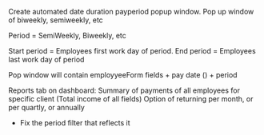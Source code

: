 Create automated date duration payperiod popup window.
Pop up window of biweekly, semiweekly, etc

Period = SemiWeekly, Biweekly, etc

Start period = Employees first work day of period.
End period = Employees last work day of period

Pop window will contain employyeeForm fields + pay date () + period

Reports tab on dashboard:
Summary of payments of all employees for specific client (Total income of all fields)
Option of returning per month, or per quartly, or annually
- Fix the period filter that reflects it